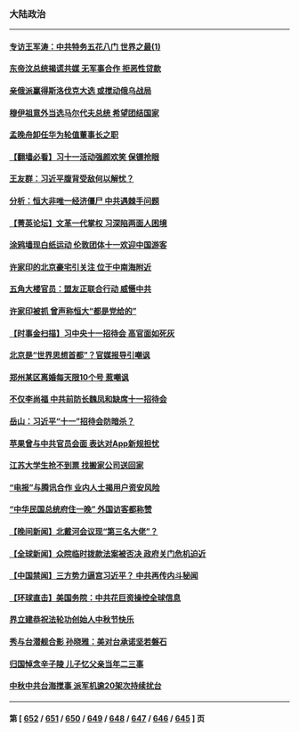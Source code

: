 ### 大陆政治
---
#### [专访王军涛：中共特务五花八门 世界之最(1)](../../pages/ncid277/n14071026.md) 
#### [东帝汶总统揭谎共媒 无军事合作 拒恶性贷款](../../pages/ncid277/n14085908.md) 
#### [亲俄派赢得斯洛伐克大选 或搅动俄乌战局](../../pages/ncid277/n14085898.md) 
#### [穆伊祖意外当选马尔代夫总统 希望团结国家](../../pages/ncid277/n14085879.md) 
#### [孟晚舟卸任华为轮值董事长之职](../../pages/ncid277/n14085824.md) 
#### [【翻墙必看】习十一活动强颜欢笑 保镖抢眼](../../pages/ncid277/n14085801.md) 
#### [王友群：习近平腹背受敌何以解忧？](../../pages/ncid277/n14085619.md) 
#### [分析：恒大非唯一经济僵尸 中共遇棘手问题](../../pages/ncid277/n14085706.md) 
#### [【菁英论坛】文革一代掌权 习深陷两面人困境](../../pages/ncid277/n14085557.md) 
#### [涂鸦墙现白纸运动 伦敦团体十一欢迎中国游客](../../pages/ncid277/n14085608.md) 
#### [许家印的北京豪宅引关注 位于中南海附近](../../pages/ncid277/n14085599.md) 
#### [五角大楼官员：盟友正联合行动 威慑中共](../../pages/ncid277/n14085602.md) 
#### [许家印被抓 曾声称恒大“都是党给的”](../../pages/ncid277/n14085585.md) 
#### [【时事金扫描】习中央十一招待会 高官面如死灰](../../pages/ncid277/n14085544.md) 
#### [北京是“世界思想首都”？官媒报导引嘲讽](../../pages/ncid277/n14085499.md) 
#### [郑州某区离婚每天限10个号 惹嘲讽](../../pages/ncid277/n14085309.md) 
#### [不仅李尚福 中共前防长魏凤和缺席十一招待会](../../pages/ncid277/n14085472.md) 
#### [岳山：习近平“十一”招待会防暗杀？](../../pages/ncid277/n14085314.md) 
#### [苹果曾与中共官员会面 表达对App新规担忧](../../pages/ncid277/n14085435.md) 
#### [江苏大学生抢不到票 找搬家公司送回家](../../pages/ncid277/n14085448.md) 
#### [“电报”与腾讯合作 业内人士揭用户资安风险](../../pages/ncid277/n14085403.md) 
#### [“中华民国总统府住一晚” 外国访客都称赞](../../pages/ncid277/n14085308.md) 
#### [【晚间新闻】北戴河会议现“第三名大佬”？](../../pages/ncid277/n14084653.md) 
#### [【全球新闻】众院临时拨款法案被否决 政府关门危机迫近](../../pages/ncid277/n14085391.md) 
#### [【中国禁闻】三方势力逼宫习近平？ 中共再传内斗秘闻](../../pages/ncid277/n14084285.md) 
#### [【环球直击】美国务院：中共花巨资操控全球信息](../../pages/ncid277/n14084288.md) 
#### [界立建恭祝法轮功创始人中秋节快乐](../../pages/ncid277/n14085351.md) 
#### [秀与台潜舰合影 孙晓雅：美对台承诺坚若磐石](../../pages/ncid277/n14085221.md) 
#### [归国悼念辛子陵 儿子忆父亲当年二三事](../../pages/ncid277/n14085053.md) 
#### [中秋中共台海搅事 派军机逾20架次持续扰台](../../pages/ncid277/n14085003.md) 

---
#### 第 [ [652](./652.md) / [651](./651.md) / [650](./650.md) / [649](./649.md) / [648](./648.md) / [647](./647.md) / [646](./646.md) / [645](./645.md) ] 页
